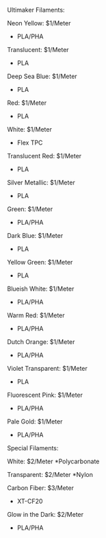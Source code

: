 Ultimaker Filaments:

Neon Yellow: $1/Meter
* PLA/PHA

Translucent: $1/Meter
* PLA

Deep Sea Blue: $1/Meter
* PLA

Red: $1/Meter
* PLA

White: $1/Meter
* Flex TPC

Translucent Red: $1/Meter
* PLA

Silver Metallic: $1/Meter
* PLA

Green: $1/Meter
* PLA/PHA

Dark Blue: $1/Meter
* PLA
 
Yellow Green: $1/Meter
* PLA

Blueish White: $1/Meter
* PLA/PHA

Warm Red: $1/Meter
* PLA/PHA

Dutch Orange: $1/Meter
* PLA/PHA

 
Violet Transparent: $1/Meter
* PLA

Fluorescent Pink: $1/Meter
* PLA/PHA

Pale Gold: $1/Meter
* PLA/PHA




Special Filaments: 

White: $2/Meter
*Polycarbonate

Transparent: $2/Meter
*Nylon 

Carbon Fiber: $3/Meter
* XT-CF20
 
Glow in the Dark: $2/Meter
* PLA/PHA

 
